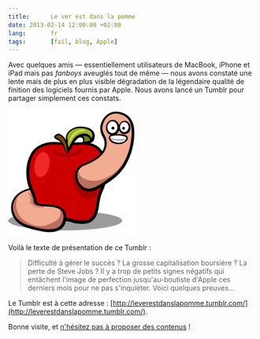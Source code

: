 ```yaml
---
title:      Le ver est dans la pomme
date: 2013-02-14 12:00:00 +02:00
lang:       fr
tags:       [fail, blog, Apple]
---
```


Avec quelques amis — essentiellement utilisateurs de MacBook, iPhone et iPad mais pas *fanboys* aveuglés tout de même — nous avons constaté une lente mais de plus en plus visible dégradation de la légendaire qualité de finition des logiciels fournis par Apple. Nous avons lancé un Tumblr pour partager simplement ces constats.

![](food-apple-worm.png "onefourth")

Voilà le texte de présentation de ce Tumblr :

> Difficulté à gérer le succès ? La grosse capitalisation boursière ? La perte de Steve Jobs ? Il y a trop de petits signes négatifs qui entâchent l'image de perfection jusqu'au-boutiste d'Apple ces derniers mois pour ne pas s'inquiéter. Voici quelques preuves…

Le Tumblr est à cette adresse : [http://leverestdanslapomme.tumblr.com/](http://leverestdanslapomme.tumblr.com/).

Bonne visite, et [n'hésitez pas à proposer des contenus](http://leverestdanslapomme.tumblr.com/submit) !
